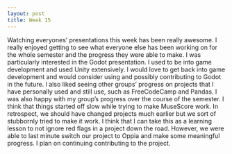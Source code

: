 ```yaml
---
layout: post
title: Week 15
---
```


Watching everyones’ presentations this week has been really awesome. I really enjoyed getting to see what everyone else has been working on for the whole semester and the progress they were able to make. I was particularly interested in the Godot presentation. I used to be into game development and used Unity extensively. I would love to get back into game development and would consider using and possibly contributing to Godot in the future. I also liked seeing other groups’ progress on projects that I have personally used and still use, such as FreeCodeCamp and Pandas. 
I was also happy with my group’s progress over the course of the semester. I think that things started off slow while trying to make MuseScore work. In retrospect, we should have changed projects much earlier but we sort of stubbornly tried to make it work. I think that I can take this as a learning lesson to not ignore red flags in a project down the road. However, we were able to last minute switch our project to Oppia and make some meaningful progress. I plan on continuing contributing to the project.

